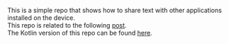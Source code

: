 This is a simple repo that shows how to share text with other applications installed on the device.  
This repo is related to the following [post](http://mobiledevhub.com/2017/12/09/android-share-text/).  
The Kotlin version of this repo can be found [here](https://github.com/MChehab94/Share-Demo-Kotlin).
